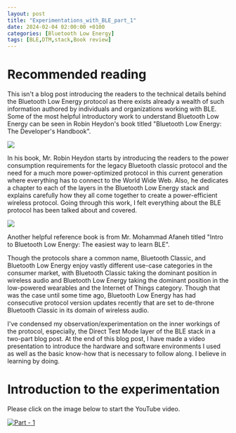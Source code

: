 ```yaml
---
layout: post
title: "Experimentations_with_BLE_part_1"
date: 2024-02-04 02:00:00 +0100
categories: [Bluetooth Low Energy]
tags: [BLE,DTM,stack,Book review]
---
```


# Recommended reading

This isn't a blog post introducing the readers to the technical details behind the Bluetooth Low Energy protocol as there exists already a wealth of such information authored by individuals and organizations working with BLE. Some of the most helpful introductory work to understand Bluetooth Low Energy can be seen in Robin Heydon's book titled "Bluetooth Low Energy: The Developer's Handbook".

![]({{site.data.navigation.Images[1][1]}})

In his book, Mr. Robin Heydon starts by introducing the readers to the power consumption requirements for the legacy Bluetooth classic protocol and the need for a much more power-optimized protocol in this current generation where everything has to connect to the World Wide Web. Also, he dedicates a chapter to each of the layers in the Bluetooth Low Energy stack and explains carefully how they all come together to create a power-efficient wireless protocol. Going through this work, I felt everything about the BLE protocol has been talked about and covered.

![]({{site.data.navigation.Images[1][2]}}) 

Another helpful reference book is from Mr. Mohammad Afaneh titled "Intro to Bluetooth Low Energy: The easiest way to learn BLE".

Though the protocols share a common name, Bluetooth Classic, and Bluetooth Low Energy enjoy vastly different use-case categories in the consumer market, with Bluetooth Classic taking the dominant position in wireless audio and Bluetooth Low Energy taking the dominant position in the low-powered wearables and the Internet of Things category. Though that was the case until some time ago, Bluetooth Low Energy has had consecutive protocol version updates recently that are set to de-throne Bluetooth Classic in its domain of wireless audio.

I've condensed my observation/experimentation on the inner workings of the protocol, especially, the Direct Test Mode layer of the BLE stack in a two-part blog post. At the end of this blog post, I have made a video presentation to introduce the hardware and software environments I used as well as the basic know-how that is necessary to follow along. I believe in learning by doing.

# Introduction to the experimentation

Please click on the image below to start the YouTube video.

[![Part - 1]({{site.data.navigation.Images[1][0]}})]({{site.data.navigation.Links[1][0]}})
